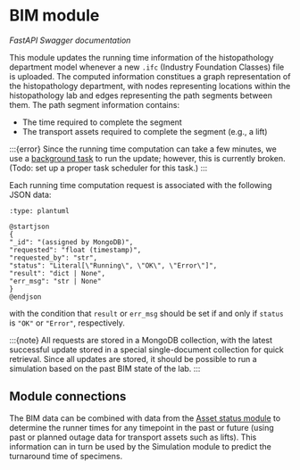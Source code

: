 # BIM module

*FastAPI Swagger documentation*

This module updates the running time information of the histopathology department model whenever a new `.ifc` (Industry Foundation Classes) file is uploaded. The computed information constitues a graph representation of the histopathology department, with nodes representing locations within the histopathology lab and edges representing the path segments between them. The path segment information contains:

- The time required to complete the segment
- The transport assets required to complete the segment (e.g., a lift)

:::{error}
Since the running time computation can take a few minutes, we use a [background task](https://fastapi.tiangolo.com/tutorial/background-tasks/) to run the update; however, this is currently broken. (Todo: set up a proper task scheduler for this task.)
:::

Each running time computation request is associated with the following JSON data:
```{kroki}
:type: plantuml

@startjson
{
"_id": "(assigned by MongoDB)",
"requested": "float (timestamp)",
"requested_by": "str",
"status": "Literal[\"Running\", \"OK\", \"Error\"]",
"result": "dict | None",
"err_msg": "str | None"
}
@endjson
```
with the condition that `result` or `err_msg` should be set if and only if `status` is `"OK"` or `"Error"`, respectively.

:::{note}
All requests are stored in a MongoDB collection, with the latest successful update stored in a special single-document collection for quick retrieval.  Since all updates are stored, it should be possible to run a simulation based on the past BIM state of the lab.
:::

## Module connections

The BIM data can be combined with data from the [Asset status module](modules_asset) to determine the runner times for any timepoint in the past or future (using past or planned outage data for transport assets such as lifts).  This information can in turn be used by the Simulation module to predict the turnaround time of specimens.
